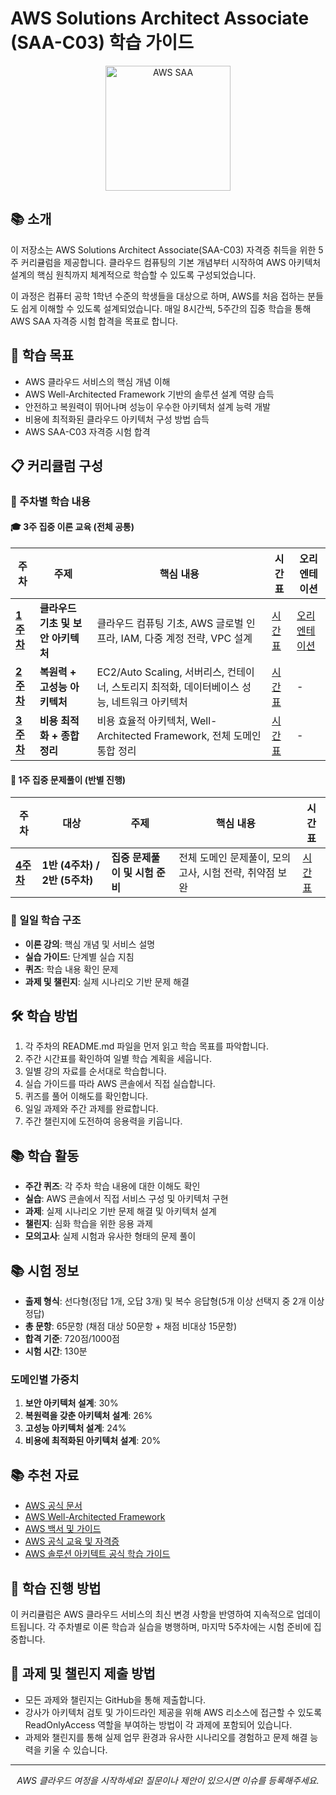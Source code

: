 # AWS Solutions Architect Associate (SAA-C03) 학습 가이드

<p align="center">
  <img src="https://d1.awsstatic.com/training-and-certification/certification-badges/AWS-Certified-Solutions-Architect-Associate_badge.3419559c682629072f1eb968d59dea0741772c0f.png" alt="AWS SAA" width="200"/>
</p>

## 📚 소개

이 저장소는 AWS Solutions Architect Associate(SAA-C03) 자격증 취득을 위한 5주 커리큘럼을 제공합니다. 클라우드 컴퓨팅의 기본 개념부터 시작하여 AWS 아키텍처 설계의 핵심 원칙까지 체계적으로 학습할 수 있도록 구성되었습니다.

이 과정은 컴퓨터 공학 1학년 수준의 학생들을 대상으로 하며, AWS를 처음 접하는 분들도 쉽게 이해할 수 있도록 설계되었습니다. 매일 8시간씩, 5주간의 집중 학습을 통해 AWS SAA 자격증 시험 합격을 목표로 합니다.

## 🎯 학습 목표

- AWS 클라우드 서비스의 핵심 개념 이해
- AWS Well-Architected Framework 기반의 솔루션 설계 역량 습득
- 안전하고 복원력이 뛰어나며 성능이 우수한 아키텍처 설계 능력 개발
- 비용에 최적화된 클라우드 아키텍처 구성 방법 습득
- AWS SAA-C03 자격증 시험 합격

## 📋 커리큘럼 구성

### 📅 주차별 학습 내용

#### 🎓 3주 집중 이론 교육 (전체 공통)

| 주차 | 주제 | 핵심 내용 | 시간표 | 오리엔테이션 |
|------|------|---------|--------|-------------|
| **[1주차](curriculum/week1/README.md)** | **클라우드 기초 및 보안 아키텍처** | 클라우드 컴퓨팅 기초, AWS 글로벌 인프라, IAM, 다중 계정 전략, VPC 설계 | [시간표](curriculum/week1/timetable.md) | [오리엔테이션](curriculum/week1/day1/orientation.md) |
| **[2주차](curriculum/week2/README.md)** | **복원력 + 고성능 아키텍처** | EC2/Auto Scaling, 서버리스, 컨테이너, 스토리지 최적화, 데이터베이스 성능, 네트워크 아키텍처 | [시간표](curriculum/week2/timetable.md) | - |
| **[3주차](curriculum/week3/README.md)** | **비용 최적화 + 종합 정리** | 비용 효율적 아키텍처, Well-Architected Framework, 전체 도메인 통합 정리 | [시간표](curriculum/week3/timetable.md) | - |

#### 📝 1주 집중 문제풀이 (반별 진행)

| 주차 | 대상 | 주제 | 핵심 내용 | 시간표 |
|------|------|------|---------|--------|
| **[4주차](curriculum/week4/README.md)** | **1반 (4주차) / 2반 (5주차)** | **집중 문제풀이 및 시험 준비** | 전체 도메인 문제풀이, 모의고사, 시험 전략, 취약점 보완 | [시간표](curriculum/week4/timetable.md) |

### 📝 일일 학습 구조

- **이론 강의**: 핵심 개념 및 서비스 설명
- **실습 가이드**: 단계별 실습 지침
- **퀴즈**: 학습 내용 확인 문제
- **과제 및 챌린지**: 실제 시나리오 기반 문제 해결

## 🛠️ 학습 방법

1. 각 주차의 README.md 파일을 먼저 읽고 학습 목표를 파악합니다.
2. 주간 시간표를 확인하여 일별 학습 계획을 세웁니다.
3. 일별 강의 자료를 순서대로 학습합니다.
4. 실습 가이드를 따라 AWS 콘솔에서 직접 실습합니다.
5. 퀴즈를 풀어 이해도를 확인합니다.
6. 일일 과제와 주간 과제를 완료합니다.
7. 주간 챌린지에 도전하여 응용력을 키웁니다.

## 📚 학습 활동

- **주간 퀴즈**: 각 주차 학습 내용에 대한 이해도 확인
- **실습**: AWS 콘솔에서 직접 서비스 구성 및 아키텍처 구현
- **과제**: 실제 시나리오 기반 문제 해결 및 아키텍처 설계
- **챌린지**: 심화 학습을 위한 응용 과제
- **모의고사**: 실제 시험과 유사한 형태의 문제 풀이

## 📚 시험 정보

- **출제 형식**: 선다형(정답 1개, 오답 3개) 및 복수 응답형(5개 이상 선택지 중 2개 이상 정답)
- **총 문항**: 65문항 (채점 대상 50문항 + 채점 비대상 15문항)
- **합격 기준**: 720점/1000점
- **시험 시간**: 130분

### 도메인별 가중치
1. **보안 아키텍처 설계**: 30%
2. **복원력을 갖춘 아키텍처 설계**: 26%
3. **고성능 아키텍처 설계**: 24%
4. **비용에 최적화된 아키텍처 설계**: 20%

## 📚 추천 자료

- [AWS 공식 문서](https://docs.aws.amazon.com/)
- [AWS Well-Architected Framework](https://aws.amazon.com/architecture/well-architected/)
- [AWS 백서 및 가이드](https://aws.amazon.com/whitepapers/)
- [AWS 공식 교육 및 자격증](https://aws.amazon.com/training/)
- [AWS 솔루션 아키텍트 공식 학습 가이드](https://aws.amazon.com/certification/certified-solutions-architect-associate/)

## 🔄 학습 진행 방법

이 커리큘럼은 AWS 클라우드 서비스의 최신 변경 사항을 반영하여 지속적으로 업데이트됩니다. 각 주차별로 이론 학습과 실습을 병행하며, 마지막 5주차에는 시험 준비에 집중합니다.

## 📝 과제 및 챌린지 제출 방법

- 모든 과제와 챌린지는 GitHub을 통해 제출합니다.
- 강사가 아키텍처 검토 및 가이드라인 제공을 위해 AWS 리소스에 접근할 수 있도록 ReadOnlyAccess 역할을 부여하는 방법이 각 과제에 포함되어 있습니다.
- 과제와 챌린지를 통해 실제 업무 환경과 유사한 시나리오를 경험하고 문제 해결 능력을 키울 수 있습니다.

---

<p align="center">
  <i>AWS 클라우드 여정을 시작하세요! 질문이나 제안이 있으시면 이슈를 등록해주세요.</i>
</p>